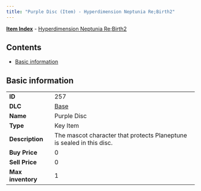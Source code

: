 ```yaml
---
title: "Purple Disc (Item) - Hyperdimension Neptunia Re;Birth2"
---
```


[**Item Index**](/neptunia/rb2/item/index.html) - [Hyperdimension Neptunia Re;Birth2](/neptunia/rb2)

## Contents

- [Basic information](#basic-information)

## Basic information

|   |   |
| -- | -- |
| **ID** | 257 |
| **DLC** | [Base](/neptunia/rb2/dlc/0-base.html) |
| **Name** | Purple Disc |
| **Type** | Key Item |
| **Description** | The mascot character that protects Planeptune is sealed in this disc. |
| **Buy Price** | 0 |
| **Sell Price** | 0 |
| **Max inventory** | 1 |